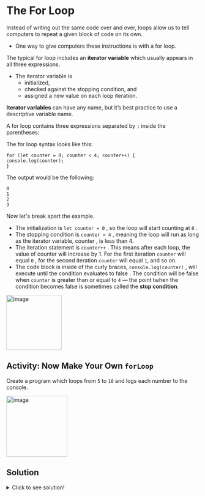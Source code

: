 # The For Loop

Instead of writing out the same code over and over, loops allow us to tell computers to repeat a given block of code on its own. 
  - One way to give computers these instructions is with a for loop.

The typical for loop includes an **iterator variable** which usually appears in all three expressions. 
  - The iterator variable is 
      - initialized, 
      - checked against the stopping condition, and 
      - assigned a new value on each loop iteration. 
     
**Iterator variables** can have any name, but it’s best practice to use a descriptive variable name.

A for loop contains three expressions separated by ```;``` inside the parentheses:

The for loop syntax looks like this:

```
for (let counter = 0; counter < 4; counter++) {
console.log(counter);
}
```

The output would be the following:

```
0
1
2
3
```

Now let's break apart the example.

  - The initialization is ```let counter = 0``` , so the loop will start counting at ``0`` .
  - The stopping condition is ```counter < 4``` , meaning the loop will run as long as the iterator variable, counter , is less than 4.
  - The iteration statement is ```counter++``` . This means after each loop, the value of counter will increase by 1. For the first iteration ```counter``` will equal ```0``` , for the second iteration ```counter``` will equal ```1```, and so on.
  - The code block is inside of the curly braces, ```console.log(counter)``` , will execute until the condition evaluates to false . The condition will be false when ```counter``` is greater than or equal to ```4``` — the point twhen the condition becomes false is sometimes called the **stop condition**.



<img width="144" alt="image" src="https://user-images.githubusercontent.com/47826697/164257793-2fbb512d-ea96-4518-b183-283b066cd301.png">


## Activity: Now Make Your Own ```forLoop```


Create a program which loops from ```5``` to ```10``` and logs each number to the console.



<img width="159" alt="image" src="https://user-images.githubusercontent.com/47826697/164258066-44a750f5-3d53-413b-beb1-1b137f02bb19.png">

## Solution

<details>
  <summary>Click to see solution!</summary>
  
 
  ## Solution
  
 ```
  for (let counter = 5; counter < 11; counter++) {
  console.log(counter);
} 
```
</details>


